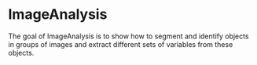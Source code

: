 
# ImageAnalysis

<!-- badges: start -->
<!-- badges: end -->

The goal of ImageAnalysis is to show how to segment and identify objects in 
groups of images and extract different sets of variables from these objects.

